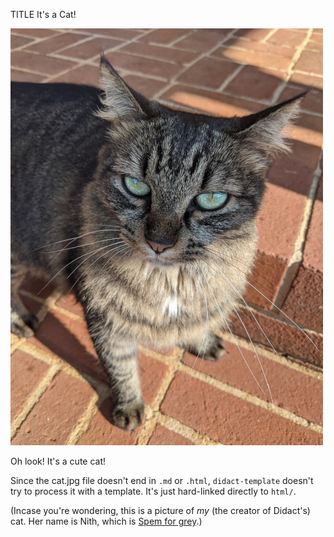 TITLE It's a Cat!

![cat image](cat.jpg)

Oh look! It's a cute cat!

Since the cat.jpg file doesn't end in `.md` or `.html`, `didact-template` doesn't try to process it with a template. It's just hard-linked directly to `html/`.

(Incase you're wondering, this is a picture of *my* (the creator of Didact's) cat. Her name is Nith, which is [Spem for grey](https://yujiri.xyz/spem/search?word=nɪθ).)
